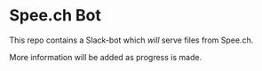 # Spee.ch Bot
This repo contains a Slack-bot which _will_ serve files from Spee.ch.

More information will be added as progress is made.